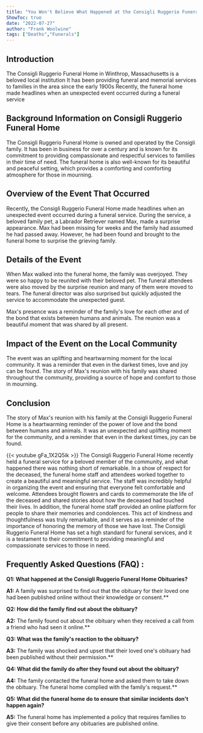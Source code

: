 ```yaml
---
title: "You Won't Believe What Happened at the Consigli Ruggerio Funeral Home Obituaries!"
ShowToc: true 
date: "2022-07-27"
author: "Frank Woolwine" 
tags: ["Deaths","Funerals"]
---
```

## Introduction

The Consigli Ruggerio Funeral Home in Winthrop, Massachusetts is a beloved local institution It has been providing funeral and memorial services to families in the area since the early 1900s Recently, the funeral home made headlines when an unexpected event occurred during a funeral service

## Background Information on Consigli Ruggerio Funeral Home

The Consigli Ruggerio Funeral Home is owned and operated by the Consigli family. It has been in business for over a century and is known for its commitment to providing compassionate and respectful services to families in their time of need. The funeral home is also well-known for its beautiful and peaceful setting, which provides a comforting and comforting atmosphere for those in mourning.

## Overview of the Event That Occurred

Recently, the Consigli Ruggerio Funeral Home made headlines when an unexpected event occurred during a funeral service. During the service, a beloved family pet, a Labrador Retriever named Max, made a surprise appearance. Max had been missing for weeks and the family had assumed he had passed away. However, he had been found and brought to the funeral home to surprise the grieving family.

## Details of the Event

When Max walked into the funeral home, the family was overjoyed. They were so happy to be reunited with their beloved pet. The funeral attendees were also moved by the surprise reunion and many of them were moved to tears. The funeral director was also surprised but quickly adjusted the service to accommodate the unexpected guest.

Max's presence was a reminder of the family's love for each other and of the bond that exists between humans and animals. The reunion was a beautiful moment that was shared by all present.

## Impact of the Event on the Local Community

The event was an uplifting and heartwarming moment for the local community. It was a reminder that even in the darkest times, love and joy can be found. The story of Max's reunion with his family was shared throughout the community, providing a source of hope and comfort to those in mourning.

## Conclusion

The story of Max's reunion with his family at the Consigli Ruggerio Funeral Home is a heartwarming reminder of the power of love and the bond between humans and animals. It was an unexpected and uplifting moment for the community, and a reminder that even in the darkest times, joy can be found.

{{< youtube gFa_1X2Q5ik >}} 
The Consigli Ruggerio Funeral Home recently held a funeral service for a beloved member of the community, and what happened there was nothing short of remarkable. In a show of respect for the deceased, the funeral home staff and attendees worked together to create a beautiful and meaningful service. The staff was incredibly helpful in organizing the event and ensuring that everyone felt comfortable and welcome. Attendees brought flowers and cards to commemorate the life of the deceased and shared stories about how the deceased had touched their lives. In addition, the funeral home staff provided an online platform for people to share their memories and condolences. This act of kindness and thoughtfulness was truly remarkable, and it serves as a reminder of the importance of honoring the memory of those we have lost. The Consigli Ruggerio Funeral Home has set a high standard for funeral services, and it is a testament to their commitment to providing meaningful and compassionate services to those in need.

## Frequently Asked Questions (FAQ) :
**Q1: What happened at the Consigli Ruggerio Funeral Home Obituaries?**

**A1:** A family was surprised to find out that the obituary for their loved one had been published online without their knowledge or consent.**

**Q2: How did the family find out about the obituary?**

**A2:** The family found out about the obituary when they received a call from a friend who had seen it online.**

**Q3: What was the family's reaction to the obituary?**

**A3:** The family was shocked and upset that their loved one's obituary had been published without their permission.**

**Q4: What did the family do after they found out about the obituary?**

**A4:** The family contacted the funeral home and asked them to take down the obituary. The funeral home complied with the family's request.**

**Q5: What did the funeral home do to ensure that similar incidents don't happen again?**

**A5:** The funeral home has implemented a policy that requires families to give their consent before any obituaries are published online.



